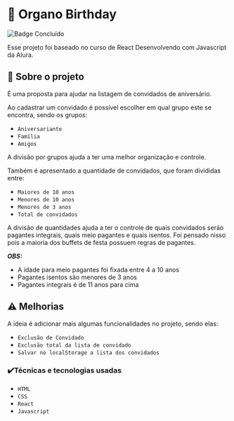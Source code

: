 

# :tada: Organo Birthday
![Badge Concluído](https://img.shields.io/badge/STATUS-CONCLU%C3%8DDO-red)

Esse projeto foi baseado no curso de React Desenvolvendo com Javascript da Alura. 

## :confetti_ball: Sobre o projeto

É uma proposta para ajudar na listagem de convidados de aniversário. 

Ao cadastrar um convidado é possível escolher em qual grupo este se encontra, sendo os grupos: 

  - ``Aniversariante``
  - ``Família``
  - ``Amigos``
 
 A divisão por grupos ajuda a ter uma melhor organização e controle.
 
Também é apresentado a quantidade de convidados, que foram divididas entre:
  - ``Maiores de 10 anos`` 
  - ``Menores de 10 anos``
  - ``Menores de 3 anos``
  - ``Total de convidados``
  
A divisão de quantidades ajuda a ter o controle de quais convidados serão pagantes integrais, quais meio pagantes e quais isentos. Foi pensado nisso pois a maioria dos buffets de festa possuem regras de pagantes.

***OBS:***
 
  - A idade para meio pagantes foi fixada entre 4 a 10 anos
  - Pagantes isentos são menores de 3 anos
  - Pagantes integrais é de 11 anos para cima

## :warning: Melhorias

A ideia é adicionar mais algumas funcionalidades no projeto, sendo elas:
  - ``Exclusão de Convidado``
  - ``Exclusão total da lista de convidado``
  - ``Salvar no localStorage a lista dos convidados``

      
### :heavy_check_mark:Técnicas e tecnologias usadas
  -  ``HTML``
  -  ``CSS``
  -  ``React``  
  -  ``Javascript`` 
